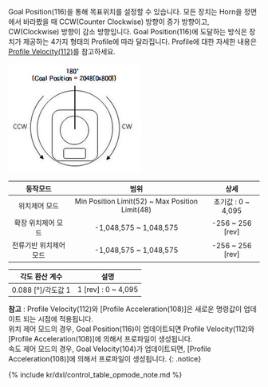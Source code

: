 
Goal Position(116)을 통해 목표위치를 설정할 수 있습니다. 모든 장치는 Horn을 정면에서 바라봤을 때 CCW(Counter Clockwise) 방향이 증가 방향이고, CW(Clockwise) 방향이 감소 방향입니다. Goal Position(116)에 도달하는 방식은 장치가 제공하는 4가지 형태의 Profile에 따라 달라집니다. Profile에 대한 자세한 내용은 [Profile Velocity(112)](#goal-velocity112)를 참고하세요.

![](/assets/images/dxl/x/dxl_goal_position.jpg)

|        동작모드        |                      범위                       |         상세         |
|:----------------------:|:-----------------------------------------------:|:--------------------:|
|     위치제어 모드      | Min Position Limit(52) ~ Max Position Limit(48) |  초기값 : 0 ~ 4,095  |
|   확장 위치제어 모드   |             -1,048,575 ~ 1,048,575              | -256 ~ 256 [rev] |{% if page.product_group!='dxl_xl430' and page.ref!='mx-28-2' %}
| 전류기반 위치제어 모드 |             -1,048,575 ~ 1,048,575              | -256 ~ 256 [rev] |{% else %}{% endif %}

|각도 환산 계수|설명|
| :---: | :---: |
|0.088 [&deg;]/각도값 1| 1 [rev] : 0 ~ 4,095 |

**참고** : Profile Velocity(112)와 [Profile Acceleration(108)]은 새로운 명령값이 업데이트 되는 시점에 적용됩니다.  
위치 제어 모드의 경우, Goal Position(116)이 업데이트되면 Profile Velocity(112)와 [Profile Acceleration(108)]에 의해서 프로파일이 생성됩니다.  
속도 제어 모드의 경우, Goal Velocity(104)가 업데이트되면, [Profile Acceleration(108)]에 의해서 프로파일이 생성됩니다.
{: .notice}

{% include kr/dxl/control_table_opmode_note.md %}
